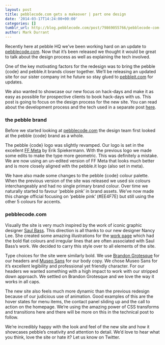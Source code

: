 ```yaml
---
layout: post
title: pebblecode.com gets a makeover | part one design
date: '2014-03-17T14:24:00+00:00'
categories: []
tumblr_url: http://blog.pebblecode.com/post/79869055766/pebblecode-com-gets-a-makeover-part-one-design
author: Mark Durrant
---
```

<p>Recently here at pebble HQ we’ve been working hard on an update to <a href="http://pebblecode.com/">pebblecode.com</a>. Now that it’s been released we thought it would be great to talk about the design process as well as explaining the tech involved.</p>

<p>One of the key motivating factors for the redesign was to bring the pebble {code} and pebble.it brands closer together. We’ll be releasing an updated site for our sister company int he future so stay glued to <a href="http://pebbleit.com/">pebbleit.com</a> for updates.</p>

<p><!-- more --></p>

<p>We also wanted to showcase our new focus on hack-days and make it as easy as possible for prospective clients to book hack-days with us.
This post is going to focus on the design process for the new site. You can read about the development process and the tech used in a separate post <a href="http://blog.pebblecode.com/blog/pebblecode-com-gets-a-makeover-part-two-development">here</a>.</p>

<h3>the pebble brand</h3>

<p>Before we started looking at <a href="http://pebblecode.com/">pebblecode.com</a> the design team first looked at the pebble {code} brand as a whole.</p>

<p>The pebble {code} logo was slightly revamped. Our logo is set in the excellent <a href="https://www.fontfont.com/fonts/meta">FF Meta</a> by Erik Spiekermann. With the previous logo we made some edits to make the type more geometric. This was definitely a mistake. We are now using an un-edited version of FF Meta that looks much better and is more closely aligned with the pebble.it logo (also set in meta).</p>

<p>We have also made some changes to the pebble {code} colour palette. When the previous version of the site was released we used six colours interchangeably and had no single primary brand colour. Over time we naturally started to favour ‘pebble pink’ in brand assets. We’ve now made this change official focusing on ‘pebble pink’ (#EE4F7E) but still using the other 5 colours for accents.</p>

<h3>pebblecode.com</h3>

<p>Visually the site is very much inspired by the work of iconic graphic designer <a href="http://en.wikipedia.org/wiki/Saul_Bass">Saul Bass</a>. This direction is all thanks to our new designer Nancy Lee. She created some amazing illustrations for the <a href="http://pebblecode.com/work">work page</a> which had the bold flat colours and irregular lines that are often associated with Saul Bass’s work. We decided to carry this style over to all elements of the site.</p>

<p>Type choices for the site were similarly bold. We use <a href="https://typekit.com/fonts/brandon-grotesque">Brandon Grotesque</a> for our headers and <a href="https://typekit.com/fonts/museo-sans">Museo Sans</a> for our body copy. We chose Museo Sans for it’s excellent legibility and professional yet friendly character. For our headers we wanted something with a high impact to work with our stripped down approach. We settled on Brandon Grotesque and we love the way it works in all caps.</p>

<p>The new site also feels much more dynamic than the previous redesign because of our judicious use of animation. Good examples of this are the hover states for menu items, the contact panel sliding up and the call to action on the homepage. We’re using the amazing power of CSS transforms and transitions here and there will be more on this in the technical post to follow.</p>

<p>We&rsquo;re incredibly happy with the look and feel of the new site and how it showcases pebble’s creativity and attention to detail. We’d love to hear what you think, love the site or hate it? Let us know on Twitter.</p>
